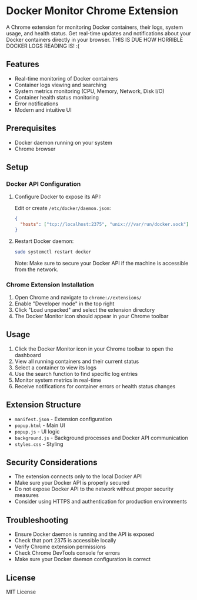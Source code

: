 # Docker Monitor Chrome Extension

A Chrome extension for monitoring Docker containers, their logs, system usage, and health status. Get real-time updates and notifications about your Docker containers directly in your browser. THIS IS DUE HOW HORRIBLE DOCKER LOGS READING IS! :( 

## Features

- Real-time monitoring of Docker containers
- Container logs viewing and searching
- System metrics monitoring (CPU, Memory, Network, Disk I/O)
- Container health status monitoring
- Error notifications
- Modern and intuitive UI

## Prerequisites

- Docker daemon running on your system
- Chrome browser

## Setup

### Docker API Configuration

1. Configure Docker to expose its API:

   Edit or create `/etc/docker/daemon.json`:
   ```json
   {
     "hosts": ["tcp://localhost:2375", "unix:///var/run/docker.sock"]
   }
   ```

2. Restart Docker daemon:
   ```bash
   sudo systemctl restart docker
   ```

   Note: Make sure to secure your Docker API if the machine is accessible from the network.

### Chrome Extension Installation

1. Open Chrome and navigate to `chrome://extensions/`
2. Enable "Developer mode" in the top right
3. Click "Load unpacked" and select the extension directory
4. The Docker Monitor icon should appear in your Chrome toolbar

## Usage

1. Click the Docker Monitor icon in your Chrome toolbar to open the dashboard
2. View all running containers and their current status
3. Select a container to view its logs
4. Use the search function to find specific log entries
5. Monitor system metrics in real-time
6. Receive notifications for container errors or health status changes

## Extension Structure

- `manifest.json` - Extension configuration
- `popup.html` - Main UI
- `popup.js` - UI logic
- `background.js` - Background processes and Docker API communication
- `styles.css` - Styling

## Security Considerations

- The extension connects only to the local Docker API
- Make sure your Docker API is properly secured
- Do not expose Docker API to the network without proper security measures
- Consider using HTTPS and authentication for production environments

## Troubleshooting

- Ensure Docker daemon is running and the API is exposed
- Check that port 2375 is accessible locally
- Verify Chrome extension permissions
- Check Chrome DevTools console for errors
- Make sure your Docker daemon configuration is correct

## License

MIT License 
